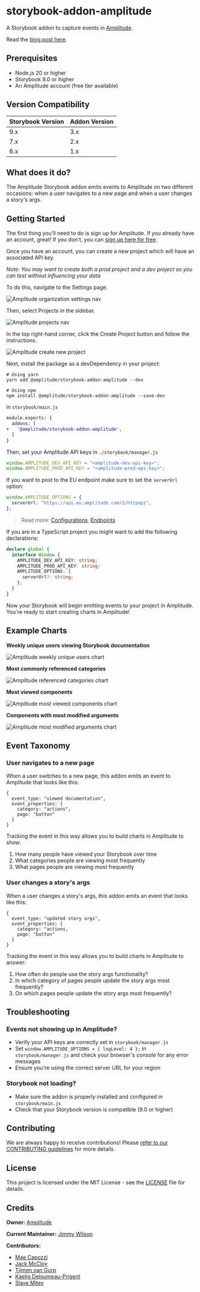 # storybook-addon-amplitude

A Storybook addon to capture events in [Amplitude](https://amplitude.com/).

Read the [blog post here](https://amplitude.engineering/product-analytics-for-storybook-introducing-the-amplitude-storybook-add-on-e8857fb8168a).

## Prerequisites

- Node.js 20 or higher
- Storybook 9.0 or higher
- An Amplitude account (free tier available)

## Version Compatibility

| Storybook Version | Addon Version |
| ----------------- | ------------- |
| 9.x               | 3.x           |
| 7.x               | 2.x           |
| 6.x               | 1.x           |

## What does it do?

The Amplitude Storybook addon emits events to Amplitude on two different occasions: when a user navigates to a new page and when a user changes a story's args.

## Getting Started

The first thing you'll need to do is sign up for Amplitude. If you already have an account, great! If you don't, you can [sign up here for free](https://amplitude.com/get-started).

Once you have an account, you can create a new project which will have an associated API key.

_Note: You may want to create both a prod project and a dev project so you can test without influencing your data_

To do this, navigate to the Settings page.

![Amplitude organization settings nav](docs/screenshots/org-settings.png)

Then, select Projects in the sidebar.

![Amplitude projects nav](docs/screenshots/projects-nav.png)

In the top right-hand corner, click the Create Project button and follow the instructions.

![Amplitude create new project](docs/screenshots/new-project.png)

Next, install the package as a devDependency in your project:

```console
# Using yarn
yarn add @amplitude/storybook-addon-amplitude --dev

# Using npm
npm install @amplitude/storybook-addon-amplitude --save-dev
```

in `storybook/main.js`

```diff
module.exports: {
  addons: [
+   '@amplitude/storybook-addon-amplitude',
  ]
}
```

Then, set your Amplitude API keys in `./storybook/manager.js`

```ts
window.AMPLITUDE_DEV_API_KEY = "<amplitude-dev-api-key>";
window.AMPLITUDE_PROD_API_KEY = "<amplitude-prod-api-key>";
```

If you want to post to the EU endpoint make sure to set the `serverUrl` option:

```ts
window.AMPLITUDE_OPTIONS = {
  serverUrl: "https://api.eu.amplitude.com/2/httpapi",
};
```

> Read more: [Configurations](https://amplitude.com/docs/sdks/analytics/browser/browser-sdk-2#configure-the-sdk), [Endpoints](https://www.docs.developers.amplitude.com/analytics/apis/http-v2-api/#endpoints)

If you are in a TypeScript project you might want to add the following declarations:

```ts
declare global {
  interface Window {
    AMPLITUDE_DEV_API_KEY: string;
    AMPLITUDE_PROD_API_KEY: string;
    AMPLITUDE_OPTIONS: {
      serverUrl?: string;
    };
  }
}
```

Now your Storybook will begin emitting events to your project in Amplitude. You're ready to start creating charts in Amplitude!

## Example Charts

**Weekly unique users viewing Storybook documentation**

![Amplitude weekly unique users chart](docs/screenshots/weekly-uniques.png)

**Most commonly referenced categories**

![Amplitude referenced categories chart](docs/screenshots/referenced-categories.png)

**Most viewed components**

![Amplitude most viewed components chart](docs/screenshots/viewed-components.png)

**Components with most modified arguments**

![Amplitude most modified arguments chart](docs/screenshots/modified-args.png)

## Event Taxonomy

### User navigates to a new page

When a user switches to a new page, this addon emits an event to Amplitude that looks like this:

```
{
  event_type: "viewed documentation",
  event_properties: {
    category: "actions",
    page: "button"
  }
}
```

Tracking the event in this way allows you to build charts in Amplitude to show:

1. How many people have viewed your Storybook over time
2. What categories people are viewing most frequently
3. What pages people are viewing most frequently

### User changes a story's args

When a user changes a story's args, this addon emits an event that looks like this:

```
{
  event_type: "updated story args",
  event_properties: {
    category: "actions,
    page: "button"
  }
}
```

Tracking the event in this way allows you to build charts in Amplitude to answer:

1. How often do people use the story args functionality?
2. In which category of pages people update the story args most frequently?
3. On which pages people update the story args most frequently?

## Troubleshooting

### Events not showing up in Amplitude?

- Verify your API keys are correctly set in `storybook/manager.js`
- Set `window.AMPLITUDE_OPTIONS = { logLevel: 4 };` in `storybook/manager.js` and check your browser's console for any error messages
- Ensure you're using the correct server URL for your region

### Storybook not loading?

- Make sure the addon is properly installed and configured in `storybook/main.js`
- Check that your Storybook version is compatible (9.0 or higher)

## Contributing

We are always happy to receive contributions! Please [refer to our CONTRIBUTING guidelines](CONTRIBUTING) for more details.

## License

This project is licensed under the MIT License - see the [LICENSE](LICENSE) file for details.

## Credits

**Owner:** [Amplitude](https://github.com/amplitude)

**Current Maintainer:** [Jimmy Wilson](https://github.com/jimmynotjim)

**Contributors:**

- [Mae Capozzi](https://github.com/maecapozzi)
- [Jack McCloy](https://github.com/jackmccloy)
- [Tijmen van Gurp](https://github.com/tijmenvangurp)
- [Kaelig Deloumeau-Prigent](https://github.com/kaelig)
- [Slave Mitev](https://github.com/smitev)
